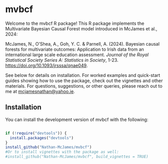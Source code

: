 
<!-- README.md is generated from README.Rmd. Please edit that file -->

# mvbcf

<!-- badges: start -->
<!-- badges: end -->

Welcome to the mvbcf R package! This R package implements the
Multivariate Bayesian Causal Forest model introduced in McJames et al.,
2024:

McJames, N., O’Shea, A., Goh, Y. C. & Parnell, A. (2024). Bayesian
causal forests for multivariate outcomes: Application to Irish data from
an international large scale education assessment. *Journal of the Royal
Statistical Society Series A: Statistics in Society*, 1-23.
<https://doi.org/10.1093/jrsssa/qnae049>.

See below for details on installation. For worked examples and
quick-start guides showing how to use the package, check out the
vignettes and other materials. For questions, suggestions, or other
queries, please reach out to me at mcjamesnathan@yahoo.ie.

## Installation

You can install the development version of mvbcf with the following:

``` r

if (!require("devtools")) {
  install.packages("devtools")
}
install_github("Nathan-McJames/mvbcf")
#Or to install vignettes with the package as well:
#install_github("Nathan-McJames/mvbcf", build_vignettes = TRUE)
```
